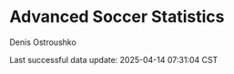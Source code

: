 # Advanced Soccer Statistics
Denis Ostroushko

<!-- gfm -->

Last successful data update: 2025-04-14 07:31:04 CST
